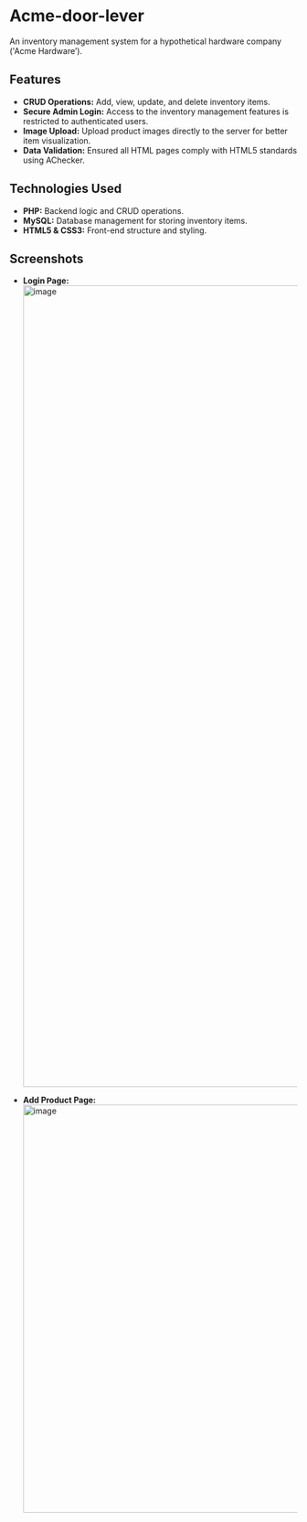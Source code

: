 # Acme-door-lever
An inventory management system for a hypothetical hardware company ('Acme Hardware’).

## Features  
- **CRUD Operations:** Add, view, update, and delete inventory items.  
- **Secure Admin Login:** Access to the inventory management features is restricted to authenticated users.  
- **Image Upload:** Upload product images directly to the server for better item visualization.  
- **Data Validation:** Ensured all HTML pages comply with HTML5 standards using AChecker.

## Technologies Used  
- **PHP:** Backend logic and CRUD operations.  
- **MySQL:** Database management for storing inventory items.  
- **HTML5 & CSS3:** Front-end structure and styling.

## Screenshots
- **Login Page:** <img width="1403" alt="image" src="https://github.com/user-attachments/assets/d719e9e2-b6af-47b5-9a9a-0dbabcc1cd98" />

- **Add Product Page:** <img width="714" alt="image" src="https://github.com/user-attachments/assets/86db844a-b477-4b6f-adad-ee9177f4f1b8" />



